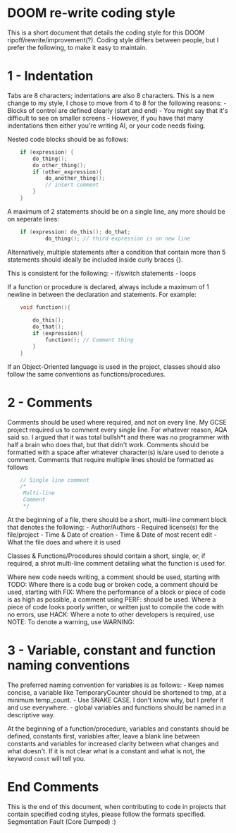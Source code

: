 # DOOM re-write coding style


This is a short document that details the coding style for this DOOM ripoff/rewrite/improvement(?).
Coding style differs between people, but I prefer the following, to make it easy to maintain.


# 1 - Indentation


Tabs are 8 characters; indentations are also 8 characters. This is a new change to my style, I chose to move from 4 to 8 for the following reasons:
	- Blocks of control are defined clearly (start and end)
		- You might say that it's difficult to see on smaller screens
			- However, if you have that many indentations then either you're writing AI, or your code needs fixing.


Nested code blocks should be as follows:

```c
	if (expression) {
		do_thing();
		do_other_thing();
		if (other_expression){
			do_another_thing();
			// insert comment
		}
	}
```

A maximum of 2 statements should be on a single line, any more should be on seperate lines:

```c
	if (expression) do_this(); do_that;
			do_thing(); // third expression is on new line
```

Alternatively, multiple statements after a condition that contain more than 5 statements should ideally be included inside curly braces {}.

This is consistent for the following:
	- if/switch statements
	- loops
	
If a function or procedure is declared, always include a maximum of 1 newline in between the declaration and statements. For example:

```c
	void function(){
	
		do_this();
		do_that();
		if (expression){
			function(); // Comment thing 
		}
	}
```

If an Object-Oriented language is used in the project, classes should also follow the same conventions as functions/procedures.


# 2 - Comments

Comments should be used where required, and not on every line. My GCSE project required us to comment every single line. For whatever reason, AQA said so. I argued that it was total bullsh*t and there was no programmer with half a brain who does that, but that didn't work.
Comments should be formatted with a space after whatever character(s) is/are used to denote a comment.
Comments that require multiple lines should be formatted as follows

```c
	// Single line comment
	/*
	 Multi-line
	 Comment
	 */
```

At the beginning of a file, there should be a short, multi-line comment block that denotes the following:
	- Author/Authors
	- Required license(s) for the file/project
	- Time & Date of creation
	- Time & Date of most recent edit
	- What the file does and where it is used

Classes & Functions/Procedures should contain a short, single, or, if required, a shrot multi-line comment detailing what the function is used for.

Where new code needs writing, a comment should be used, starting with TODO: 
Where there is a code bug or broken code, a comment should be used, starting with FIX:
Where the performance of a block or piece of code is as high as possible, a comment using PERF: should be used.
Where a piece of code looks poorly written, or written just to compile the code with no errors, use HACK: 
Where a note to other developers is required, use NOTE: 
To denote a warning, use WARNING: 



# 3 - Variable, constant and function naming conventions

The preferred naming convention for variables is as follows:
	- Keep names concise, a variable like TemporaryCounter should be shortened to tmp, at a minimum temp_count.
	- Use SNAKE CASE. I don't know why, but I prefer it and use everywhere.
	- global variables and functions should be named in a descriptive way.

At the beginning of a function/procedure, variables and constants should be defined, constants first, variables after, leave a blank line between constants and variables for increased clarity between what changes and what doesn't.
If it is not clear what is a constant and what is not, the keyword `const` will tell you.


# End Comments

This is the end of this document, when contributing to code in projects that contain specified coding styles, please follow the formats specified.
Segmentation Fault (Core Dumped) :)
